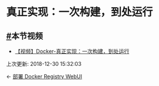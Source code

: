 # 真正实现：一次构建，到处运行

## [#](https://funtl.com/zh/registry/一次构建-到处运行.html#本节视频)本节视频

- [【视频】Docker-真正实现：一次构建，到处运行](https://www.bilibili.com/video/av27624619)

上次更新: 2018-12-30 15:32:03

← [部署 Docker Registry WebUI](https://funtl.com/zh/registry/部署-Docker-Registry-WebUI.html)